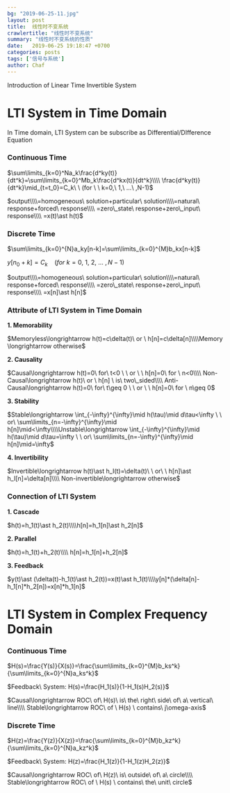 ```yaml
---
bg: "2019-06-25-11.jpg"
layout: post
title:  线性时不变系统
crawlertitle: "线性时不变系统"
summary: "线性时不变系统的性质"
date:   2019-06-25 19:18:47 +0700
categories: posts
tags: ['信号与系统']
author: Chaf
---
```


Introduction of Linear Time Invertible System

# LTI System in Time Domain

In Time domain, LTI System can be subscribe as Differential/DIfference Equation

### Continuous Time

$\sum\limits_{k=0}^Na_k\frac{d^ky(t)}{dt^k}=\sum\limits_{k=0}^Mb_k\frac{d^kx(t)}{dt^k}\\\\ \frac{d^ky(t)}{dt^k}\mid_{t=t_0}=C_k\ \ (for \ \ k=0,\ 1,\ ...\ ,N-1)$ 

$output\\\\=homogeneous\ solution+particular\ solution\\\\=natural\ response+forced\ response\\\\ =zero\_state\ response+zero\_input\ response\\\\ =x(t)\ast h(t)$ 

### Discrete Time

$\sum\limits_{k=0}^{N}a_ky[n-k]=\sum\limits_{k=0}^{M}b_kx[n-k]$

$y[n_0+k]=C_k\ \ \ \ (for \ k=0,\ 1,\ 2,\ ...\ ,N-1)$

$output\\\\=homogeneous\ solution+particular\ solution\\\\=natural\ response+forced\ response\\\\ =zero\_state\ response+zero\_input\ response\\\\ =x[n]\ast h[n]$ 

### Attribute of LTI System in Time Domain

**1. Memorability**

$Memoryless\longrightarrow h(t)=c\delta(t)\ or \ h[n]=c\delta[n]\\\\Memory \longrightarrow otherwise$ 

**2. Causality**

$Causal\longrightarrow h(t)=0\ for\ t<0 \ \ or \ \ h[n]=0\ for \ n<0\\\\ Non-Causal\longrightarrow h(t)\ or \ h[n] \ is\ two\_sided\\\\ Anti-Causal\longrightarrow h(t)=0\ for\ t\geq 0 \ \ or \ \ h[n]=0\ for \ n\geq 0$

**3. Stability**

$Stable\longrightarrow \int_{-\infty}^{\infty}\mid h(\tau)\mid d\tau<\infty \ \ or\ \sum\limits_{n=-\infty}^{\infty}\mid h[n]\mid<\infty\\\\Unstable\longrightarrow \int_{-\infty}^{\infty}\mid h(\tau)\mid d\tau=\infty \ \  or\ \sum\limits_{n=-\infty}^{\infty}\mid h[n]\mid=\infty$

**4. Invertibility**

$Invertible\longrightarrow h(t)\ast h_I(t)=\delta(t)\ \ or\ \ h[n]\ast h_I[n]=\delta[n]\\\\ Non-invertible\longrightarrow otherwise$ 

### Connection of LTI System

**1. Cascade**

$h(t)=h_1(t)\ast h_2(t)\\\\h[n]=h_1[n]\ast h_2[n]$

**2. Parallel**

$h(t)=h_1(t)+h_2(t)\\\\ h[n]=h_1[n]+h_2[n]$

**3. Feedback**

$y(t)\ast (\delta(t)-h_1(t)\ast h_2(t))=x(t)\ast h_1(t)\\\\y[n]*(\delta[n]-h_1[n]*h_2[n])=x[n]*h_1[n]$

# LTI System in Complex Frequency Domain

### Continuous Time

$H(s)=\frac{Y(s)}{X(s)}=\frac{\sum\limits_{k=0}^{M}b_ks^k}{\sum\limits_{k=0}^{N}a_ks^k}$

$Feedback\ System: H(s)=\frac{H_1(s)}{1-H_1(s)H_2(s)}$

$Causal\longrightarrow ROC\ of\ H(s)\ is\ the\ right\ side\ of\ a\ vertical\ line\\\\ Stable\longrightarrow ROC\ of \ H(s) \ contains\ j\omega-axis$

### Discrete Time

$H(z)=\frac{Y(z)}{X(z)}=\frac{\sum\limits_{k=0}^{M}b_kz^k}{\sum\limits_{k=0}^{N}a_kz^k}$

$Feedback\ System: H(z)=\frac{H_1(z)}{1-H_1(z)H_2(z)}$

$Causal\longrightarrow ROC\ of\ H(z)\ is\ outside\ of\ a\ circle\\\\ Stable\longrightarrow ROC\ of \ H(s) \ contains\ the\ unit\ circle$

